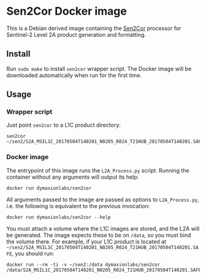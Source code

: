 # Sen2Cor Docker image

This is a Debian derived image containing the
[Sen2Cor](http://step.esa.int/main/third-party-plugins-2/sen2cor/) processor
for Sentinel-2 Level 2A product generation and formatting.

## Install

Run `sudo make` to install `sen2cor` wrapper script.  The Docker image will be
downloaded automatically when run for the first time.

## Usage

### Wrapper script

Just point `sen2cor` to a L1C product directory:

```
sen2cor ~/sen2/S2A_MSIL1C_20170504T140201_N0205_R024_T21HUB_20170504T140201.SAFE
```

### Docker image

The entrypoint of this image runs the `L2A_Process.py` script.  Running the
container without any arguments will output its help:

```
docker run dymaxionlabs/sen2cor
```

All arguments passed to the image are passed as options to `L2A_Process.py`,
i.e. the following is equivalent to the previous invocation:

```
docker run dymaxionlabs/sen2cor --help
```

You must attach a volume where the L1C images are stored, and the L2A will be
generated. The image expects these to be on `/data`, so you must bind the
volume there. For example, if your L1C product is located at
`~/sen2/S2A_MSIL1C_20170504T140201_N0205_R024_T21HUB_20170504T140201.SAFE`, you
should run:

```
docker run --rm -ti -v ~/sen2:/data dymaxionlabs/sen2cor /data/S2A_MSIL1C_20170504T140201_N0205_R024_T21HUB_20170504T140201.SAFE
```
